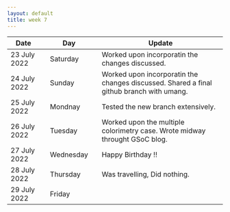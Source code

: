 ```yaml
---
layout: default
title: week 7
---
```


|Date        ||Day          ||Update
| -----------|-|------------|-|-------------|
23 July 2022 ||Saturday        ||  Worked upon incorporatin the changes discussed.
24 July 2022 ||Sunday        ||  Worked upon incorporatin the changes discussed. Shared a final github branch with umang.
25 July 2022 ||Mondnay        ||  Tested the new branch extensively.
26 July 2022 ||Tuesday        ||  Worked upon the multiple colorimetry case. Wrote midway throught GSoC blog.
27 July 2022 ||Wednesday        ||  Happy Birthday !!
28 July 2022 ||Thursday        || Was travelling, Did nothing.
29 July 2022 ||Friday        ||  
